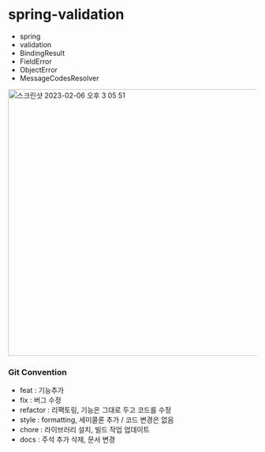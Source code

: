 # spring-validation

- spring
- validation
- BindingResult
- FieldError
- ObjectError
- MessageCodesResolver

<img width="542" alt="스크린샷 2023-02-06 오후 3 05 51" src="https://user-images.githubusercontent.com/107785279/216895844-84ee3e2f-20e0-4350-ad10-f877a4fb0f95.png">



### Git Convention

- feat : 기능추가
- fix : 버그 수정
- refactor : 리팩토링, 기능은 그대로 두고 코드를 수정
- style : formatting, 세미콜론 추가 / 코드 변경은 없음
- chore : 라이브러리 설치, 빌드 작업 업데이트
- docs : 주석 추가 삭제, 문서 변경
